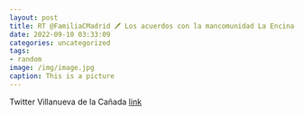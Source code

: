 ```yaml
---
layout: post
title: RT @FamiliaCMadrid 🖊️ Los acuerdos con la mancomunidad La Encina suponen una aportación de 2 millones en 2022, para➡️ Histor...
date: 2022-09-10 03:33:09
categories: uncategorized
tags:
- random
image: /img/image.jpg
caption: This is a picture
---
```

Twitter Villanueva de la Cañada [link](https://twitter.com/AytoVDLCanada/status/1568265923705901056)
